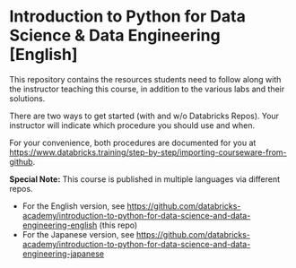 # Introduction to Python for Data Science &amp; Data Engineering [English]

This repository contains the resources students need to follow along with the instructor teaching this course, in addition to the various labs and their solutions.

There are two ways to get started (with and w/o Databricks Repos). Your instructor will indicate which procedure you should use and when.

For your convenience, both procedures are documented for you at  
<a href="https://www.databricks.training/step-by-step/importing-courseware-from-github" target="_blank">https&#58;//www.databricks.training/step-by-step/importing-courseware-from-github</a>.<br/>

**Special Note:** This course is published in multiple languages via different repos.
* For the English version, see https://github.com/databricks-academy/introduction-to-python-for-data-science-and-data-engineering-english (this repo)
* For the Japanese version, see https://github.com/databricks-academy/introduction-to-python-for-data-science-and-data-engineering-japanese 
